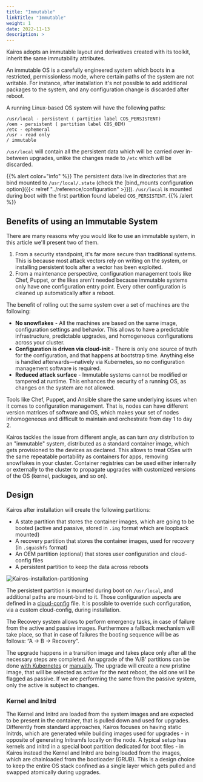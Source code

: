 ```yaml
---
title: "Immutable"
linkTitle: "Immutable"
weight: 1
date: 2022-11-13
description: >
---
```


Kairos adopts an immutable layout and derivatives created with its toolkit, inherit the same immutability attributes.

An immutable OS is a carefully engineered system which boots in a restricted, permissionless mode, where certain paths of the system are not writable. For instance, after installation it's not possible to add additional packages to the system, and any configuration change is discarded after reboot.

A running Linux-based OS system will have the following paths:

```
/usr/local - persistent ( partition label COS_PERSISTENT)
/oem - persistent ( partition label COS_OEM)
/etc - ephemeral
/usr - read only
/ immutable
```

`/usr/local` will contain all the persistent data which will be carried over in-between upgrades, unlike the changes made to `/etc` which will be discarded.

{{% alert color="info" %}}
The persistent data live in directories that are bind mounted to `/usr/local/.state` (check the [bind_mounts configuration option]({{< relref "../reference/configuration" >}})).  `/usr/local` is mounted during boot with the first partition found labeled `COS_PERSISTENT`. 
{{% /alert %}}

## Benefits of using an Immutable System

There are many reasons why you would like to use an immutable system, in this article we'll present two of them.

1. From a security standpoint, it's far more secure than traditional systems. This is because most attack vectors rely on writing on the system, or installing persistent tools after a vector has been exploited.
2. From a maintenance perspective, configuration management tools like Chef, Puppet, or the likes aren't needed because immutable systems only have one configuration entry point. Every other configuration is cleaned up automatically after a reboot.

The benefit of rolling out the same system over a set of machines are the following:

- **No snowflakes** - All the machines are based on the same image, configuration settings and behavior. This allows to have a predictable infrastructure, predictable upgrades, and homogeneous configurations across your cluster.
- **Configuration is driven via cloud-init** - There is only one source of truth for the configuration, and that happens at bootstrap time. Anything else is handled afterwards—natively via Kubernetes, so no configuration management software is required.
- **Reduced attack surface** - Immutable systems cannot be modified or tampered at runtime. This enhances the security of a running OS, as changes on the system are not allowed.

Tools like Chef, Puppet, and Ansible share the same underlying issues when it comes to configuration management. That is, nodes can have different version matrices of software and OS, which makes your set of nodes inhomogeneous and difficult to maintain and orchestrate from day 1 to day 2.

Kairos tackles the issue from different angle, as can turn _any_ distribution to an "immutable" system, distributed as a standard container image, which gets provisioned to the devices as declared. This allows to treat OSes with the same repeatable portability as containers for apps, removing snowflakes in your cluster. Container registries can be used either internally or externally to the cluster to propagate upgrades with customized versions of the OS (kernel, packages, and so on).

## Design

Kairos after installation will create the following partitions:

- A state partition that stores the container images, which are going to be booted (active and passive, stored in `.img` format which are loopback mounted)
- A recovery partition that stores the container images, used for recovery (in `.squashfs` format)
- An OEM partition (optional) that stores user configuration and cloud-config files
- A persistent partition to keep the data across reboots

![Kairos-installation-partitioning](https://user-images.githubusercontent.com/2420543/195111190-3bdfb917-312a-40f4-b0bc-4a65a701c06b.png)

The persistent partition is mounted during boot on `/usr/local`, and additional paths are mount-bind to it. Those configuration aspects are defined in a [cloud-config](https://github.com/kairos-io/packages/blob/9b49d6aacd554cd990c87b63de1221328bbcdb81/packages/static/kairos-overlay-files/files/system/oem/00_rootfs.yaml#L18) file. It is possible to override such configuration, via a custom cloud-config, during installation.

The Recovery system allows to perform emergency tasks, in case of failure from the active and passive images. Furthermore a fallback mechanism will take place, so that in case of failures the booting sequence will be as follows: “A -> B -> Recovery”.

The upgrade happens in a transition image and takes place only after all the necessary steps are completed. An upgrade of the ‘A/B’ partitions can be done [with Kubernetes](/upgrade/kubernetes) or [manually](/upgrade/manual). The upgrade will create a new pristine image, that will be selected as active for the next reboot, the old one will be flagged as passive. If we are performing the same from the passive system, only the active is subject to changes.

### Kernel and Initrd

The Kernel and Initrd are loaded from the system images and are expected to be present in the container, that is pulled down and used for upgrades. Differently from standard approaches, Kairos focuses on having static Initrds, which are generated while building images used for upgrades - in opposite of generating Initramfs locally on the node. A typical setup has kernels and initrd in a special boot partition dedicated for boot files - in Kairos instead the Kernel and Initrd are being loaded from the images, which are chainloaded from the bootloader (GRUB). This is a design choice to keep the entire OS stack confined as a single layer which gets pulled and swapped atomically during upgrades.
